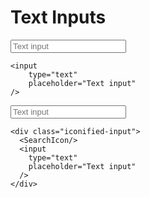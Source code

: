# Text Inputs
<DemoContainer>
<input
    type="text"
    placeholder="Text input"
/>
</DemoContainer>

```vue
<input
    type="text"
    placeholder="Text input"
/>
```

<DemoContainer>
<div class="iconified-input">
  <SearchIcon/>
  <input
      type="text"
      placeholder="Text input"
  />
</div>
</DemoContainer>

```vue
<div class="iconified-input">
  <SearchIcon/>
  <input
    type="text"
    placeholder="Text input"
  />
</div>
```
